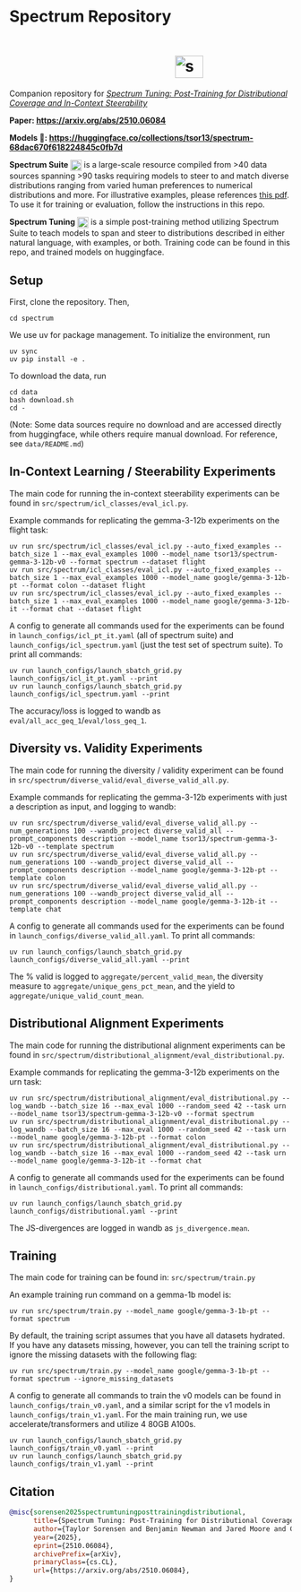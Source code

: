 # Spectrum Repository <img width="50" height="40" alt="spectrum2" src="https://github.com/user-attachments/assets/2af31d90-d60e-4611-9caf-5cbddd1acafa" style="vertical-align: -100px;" />

Companion repository for [*Spectrum Tuning: Post-Training for Distributional Coverage and In-Context Steerability*](https://arxiv.org/abs/2510.06084)

**Paper: https://arxiv.org/abs/2510.06084**

**Models 🤗: https://huggingface.co/collections/tsor13/spectrum-68dac670f618224845c0fb7d**

**Spectrum Suite** <img width="20" height="20" alt="spectrumsuitelogo" src="https://github.com/user-attachments/assets/f5568f9c-84fa-46e1-86cb-ee73fd1c0a84" style="vertical-align: middle;" /> is a large-scale resource compiled from >40 data sources spanning >90 tasks requiring models to steer to and match diverse distributions ranging from varied human preferences to numerical distributions and more. For illustrative examples, please references [this pdf](https://tsor13.github.io/files/spectrumprompts.pdf). To use it for training or evaluation, follow the instructions in this repo.

**Spectrum Tuning** <img width="20" height="20" alt="spectrum2" src="https://github.com/user-attachments/assets/2af31d90-d60e-4611-9caf-5cbddd1acafa" style="vertical-align: middle;" /> is a simple post-training method utilizing Spectrum Suite to teach models to span and steer to distributions described in either natural language, with examples, or both. Training code can be found in this repo, and trained models on huggingface.

## Setup
First, clone the repository. Then,
```
cd spectrum
```

We use uv for package management. To initialize the environment, run
```
uv sync
uv pip install -e .
```

To download the data, run
```
cd data
bash download.sh
cd -
```
(Note: Some data sources require no download and are accessed directly from huggingface, while others require manual download. For reference, see `data/README.md`)

## In-Context Learning / Steerability Experiments
The main code for running the in-context steerability experiments can be found in `src/spectrum/icl_classes/eval_icl.py`.

Example commands for replicating the gemma-3-12b experiments on the flight task:
```
uv run src/spectrum/icl_classes/eval_icl.py --auto_fixed_examples --batch_size 1 --max_eval_examples 1000 --model_name tsor13/spectrum-gemma-3-12b-v0 --format spectrum --dataset flight
uv run src/spectrum/icl_classes/eval_icl.py --auto_fixed_examples --batch_size 1 --max_eval_examples 1000 --model_name google/gemma-3-12b-pt --format colon --dataset flight
uv run src/spectrum/icl_classes/eval_icl.py --auto_fixed_examples --batch_size 1 --max_eval_examples 1000 --model_name google/gemma-3-12b-it --format chat --dataset flight
```

A config to generate all commands used for the experiments can be found in `launch_configs/icl_pt_it.yaml` (all of spectrum suite) and `launch_configs/icl_spectrum.yaml` (just the test set of spectrum suite). To print all commands:
```
uv run launch_configs/launch_sbatch_grid.py launch_configs/icl_it_pt.yaml --print
uv run launch_configs/launch_sbatch_grid.py launch_configs/icl_spectrum.yaml --print
```

The accuracy/loss is logged to wandb as `eval/all_acc_geq_1`/`eval/loss_geq_1`.

## Diversity vs. Validity Experiments
The main code for running the diversity / validity experiment can be found in `src/spectrum/diverse_valid/eval_diverse_valid_all.py`.

Example commands for replicating the gemma-3-12b experiments with just a description as input, and logging to wandb:
```
uv run src/spectrum/diverse_valid/eval_diverse_valid_all.py --num_generations 100 --wandb_project diverse_valid_all --prompt_components description --model_name tsor13/spectrum-gemma-3-12b-v0 --template spectrum
uv run src/spectrum/diverse_valid/eval_diverse_valid_all.py --num_generations 100 --wandb_project diverse_valid_all --prompt_components description --model_name google/gemma-3-12b-pt --template colon
uv run src/spectrum/diverse_valid/eval_diverse_valid_all.py --num_generations 100 --wandb_project diverse_valid_all --prompt_components description --model_name google/gemma-3-12b-it --template chat
```

A config to generate all commands used for the experiments can be found in `launch_configs/diverse_valid_all.yaml`. To print all commands:
```
uv run launch_configs/launch_sbatch_grid.py launch_configs/diverse_valid_all.yaml --print
```

The % valid is logged to `aggregate/percent_valid_mean`, the diversity measure to `aggregate/unique_gens_pct_mean`, and the yield to `aggregate/unique_valid_count_mean`.

## Distributional Alignment Experiments
The main code for running the distributional alignment experiments can be found in `src/spectrum/distributional_alignment/eval_distributional.py`.

Example commands for replicating the gemma-3-12b experiments on the urn task:
```
uv run src/spectrum/distributional_alignment/eval_distributional.py --log_wandb --batch_size 16 --max_eval 1000 --random_seed 42 --task urn --model_name tsor13/spectrum-gemma-3-12b-v0 --format spectrum
uv run src/spectrum/distributional_alignment/eval_distributional.py --log_wandb --batch_size 16 --max_eval 1000 --random_seed 42 --task urn --model_name google/gemma-3-12b-pt --format colon
uv run src/spectrum/distributional_alignment/eval_distributional.py --log_wandb --batch_size 16 --max_eval 1000 --random_seed 42 --task urn --model_name google/gemma-3-12b-it --format chat 
```

A config to generate all commands used for the experiments can be found in `launch_configs/distributional.yaml`. To print all commands:
```
uv run launch_configs/launch_sbatch_grid.py launch_configs/distributional.yaml --print
```

The JS-divergences are logged in wandb as `js_divergence.mean`.

## Training
The main code for training can be found in: `src/spectrum/train.py`

An example training run command on a gemma-1b model is:
```
uv run src/spectrum/train.py --model_name google/gemma-3-1b-pt --format spectrum
```
By default, the training script assumes that you have all datasets hydrated. If you have any datasets missing, however, you can tell the training script to ignore the missing datasets with the following flag:
```
uv run src/spectrum/train.py --model_name google/gemma-3-1b-pt --format spectrum --ignore_missing_datasets
```

A config to generate all commands to train the v0 models can be found in `launch_configs/train_v0.yaml`, and a similar script for the v1 models in `launch_configs/train_v1.yaml`. For the main training run, we use accelerate/transformers and utilize 4 80GB A100s.

```
uv run launch_configs/launch_sbatch_grid.py launch_configs/train_v0.yaml --print
uv run launch_configs/launch_sbatch_grid.py launch_configs/train_v1.yaml --print
```




## Citation
```bibtex
@misc{sorensen2025spectrumtuningposttrainingdistributional,
      title={Spectrum Tuning: Post-Training for Distributional Coverage and In-Context Steerability}, 
      author={Taylor Sorensen and Benjamin Newman and Jared Moore and Chan Park and Jillian Fisher and Niloofar Mireshghallah and Liwei Jiang and Yejin Choi},
      year={2025},
      eprint={2510.06084},
      archivePrefix={arXiv},
      primaryClass={cs.CL},
      url={https://arxiv.org/abs/2510.06084}, 
}
```
